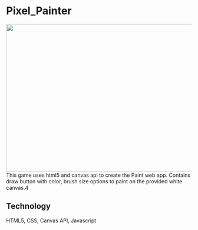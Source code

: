 # Pixel_Painter
<img src="video.gif" width="600px" height="400px" />
This game uses html5 and canvas api to create the Paint web app. Contains draw button with color, brush size options to paint on the provided white canvas.4

## Technology
HTML5, CSS, Canvas API, Javascript
